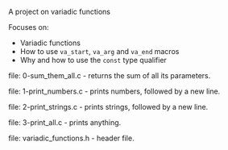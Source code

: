 A project on variadic functions

Focuses on:

- Variadic functions
- How to use `va_start`, `va_arg` and `va_end` macros
- Why and how to use the `const` type qualifier

file: 0-sum_them_all.c - returns the sum of all its parameters.

file: 1-print_numbers.c - prints numbers, followed by a new line.

file: 2-print_strings.c - prints strings, followed by a new line.

file: 3-print_all.c - prints anything.

file: variadic_functions.h - header file.
